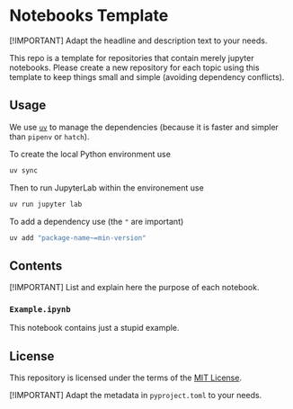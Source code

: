 # Notebooks Template

[!IMPORTANT]
Adapt the headline and description text to your needs.

This repo is a template for repositories that contain merely jupyter notebooks.
Please create a new repository for each topic using this template to keep things small and simple (avoiding dependency conflicts).

## Usage

We use [`uv`](https://docs.astral.sh/uv) to manage the dependencies (because it is faster and simpler than `pipenv` or `hatch`).

To create the local Python environment use 

```sh
uv sync
```

Then to run JupyterLab within the environement use

```sh
uv run jupyter lab
```

To add a dependency use (the `"` are important)

```sh
uv add "package-name~=min-version"
```

## Contents

[!IMPORTANT]
List and explain here the purpose of each notebook.

### `Example.ipynb`

This notebook contains just a stupid example.

## License

This repository is licensed under the terms of the [MIT License](LICENSE).

[!IMPORTANT]
Adapt the metadata in `pyproject.toml` to your needs.